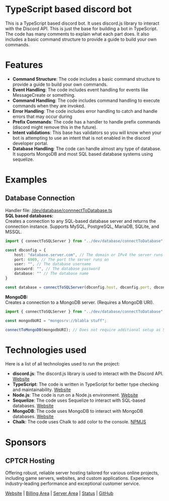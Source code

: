 # TypeScript based discord bot
This is a TypeScript based discord bot. It uses discord.js library to interact with the Discord API. This is just the base for building a bot in TypeScript.
The code has many comments to explain what each part does. It also includes a basic command structure to provide a guide to build your own commands.

# Features
*   **Command Structure**: The code includes a basic command structure to provide a guide to build your own commands.
*   **Event Handling**: The code includes event handling for events like MessageCreate or something.
*   **Command Handling**: The code includes command handling to execute commands when they are invoked.
*   **Error Handling**: The code includes error handling to catch and handle errors that may occur during
*   **Prefix Commands**: The code has a handler to handle prefix commands (discord might remove this in the future).
*   **Intent validations**: This base has validators so you will know when your bot is attempting to use an intent that is not enabled in the discord developer portal.
*   **Database Handling**: The code can handle almost any type of database. It supports MongoDB and most SQL based database systems using sequelize.

# Examples
## Database Connection
Handler file: [/dev/database/connnectToDatabase.ts]() <br>
**SQL based databases:** <br>
Creates a connection to any SQL-based database server and returns the connection instance.
Supports MySQL, PostgreSQL, MariaDB, SQLite, and MSSQL.
```ts
import { connectToSQLServer } from "../dev/database/connectToDatabase";

const dbconfig = {
    host: "database.server.com", // The domain or IPv4 the server runs on
    port: 6969, // The port the server runs on
    user: "", // The database username
    password: "", // The database password
    database: "" // The database name
}

const database = connectToSQLServer(dbconfig.host, dbconfig.port, dbconfig.user, dbconfig.password, dbconfig.database, "mysql"); 
```

**MongoDB:** <br>
Creates a connection to a MongoDB server. (Requires a MongoDB URI).
```ts
import { connectToSQLServer } from "../dev/database/connectToDatabase";

const mongodbURI = "mongosrv://blabla stuff";

connectToMongoDB(mongodbURI); // Does not require additional setup as SQL does.
```

# Technologies used
Here is a list of all technologies used to run the project:
*   **discord.js**: The discord.js library is used to interact with the Discord API. [Website](https://discord.js.org)
*   **TypeScript**: The code is written in TypeScript for better type checking and maintainability. [Website](https://www.typescriptlang.org/)
*   **Node.js**: The code is run on a Node.js environment. [Website](https://nodejs.org/en/)
*   **Sequelize**: The code uses Sequelize to interact with SQL-based databases. [Website](https://sequelize.org/)
*   **MongoDB**: The code uses MongoDB to interact with MongoDB databases. [Website](https://www.mongodb.com/)
*   **Chalk**: The code uses Chalk to add color to the console. [NPMJS](https://www.npmjs.com/package/chalk)

# Sponsors
## CPTCR Hosting
Offering robust, reliable server hosting tailored for various online projects, including game servers, websites, and custom applications. Experience industry-leading performance and exceptional customer service.

[Website](https://cptcr.cc) | [Billing Area](https://cptcr.shop) | [Server Area](https://panel.cptcr.cc) | [Status](https://status.cptcr.cc) | [GitHub](https://github.com/CPTCR-Hosting)